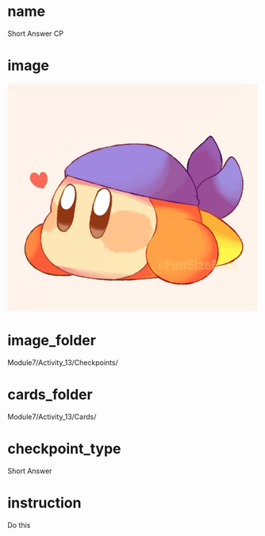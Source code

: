 # name
Short Answer CP  

# image
<img src="images/bandanna.jpg">

# image_folder
Module7/Activity_13/Checkpoints/

# cards_folder
Module7/Activity_13/Cards/

# checkpoint_type
Short Answer

# instruction
Do this      
